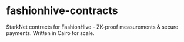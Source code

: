 # fashionhive-contracts
StarkNet contracts for FashionHive - ZK-proof measurements &amp; secure payments. Written in Cairo for scale.
